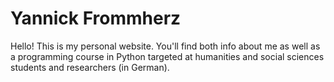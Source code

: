 # Yannick Frommherz

Hello! This is my personal website. You'll find both info about me as well as a programming course in Python targeted at humanities and social sciences students and researchers (in German).
